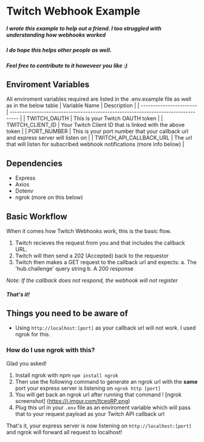 # Twitch Webhook Example

##### I wrote this example to help out a friend. I too struggled with understanding how webhooks worked

##### I do hope this helps other people as well.

##### Feel free to contribute to it howeveer you like :)

## Enviroment Variables

All enviroment variables required are listed in the .env.example file as well as in the below table
| Variable Name           | Description                                                                       |
| ----------------------- | --------------------------------------------------------------------------------- |
| TWITCH_OAUTH            | This is your Twitch OAUTH token                                                   |
| TWITCH_CLIENT_ID        | Your Twitch Client ID that is linked with the above token                         |
| PORT_NUMBER             | This is your port number that your callback url and express server will listen on |
| TWITCH_API_CALLBACK_URL | The url that will listen for subscribed webhook notifications (more info below)   |

## Dependencies

- Express
- Axios
- Dotenv
- ngrok (more on this below)



## Basic Workflow

When it comes how Twitch Webhooks work, this is the basic flow.

1. Twitch recieves the request from you and that includes the callback URL.
2. Twitch will then send a 202 (Accepted) back to the requestor
3. Twitch then makes a GET request to the callback url and expects:
   a. The 'hub.challenge' query string
   b. A 200 response

_Note: If the callback does not respond, the webhook will not register_

##### That's it!

## Things you need to be aware of

- Using `http://localhost:[port]` as your callback url will not work. I used ngrok for this.

### How do I use ngrok with this?

Glad you asked!

1. Install ngrok with npm `npm install ngrok`
2. Then use the following command to generate an ngrok url with the **same** port your express server is listening on `ngrok http [port]`
3. You will get back an ngrok url after running that command ! [ngrok screenshot] (https://i.imgur.com/ltceoRP.png)
4. Plug this url in your `.env` file as an enviroment variable which will pass that to your request payload as your Twitch API callback url

That's it, your express server is now listening on `http://localhost:[port]` and ngrok will forward all request to localhost!
